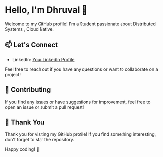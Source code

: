 # Hello, I'm Dhruval 👋

Welcome to my GitHub profile! I'm a Student passionate about Distributed Systems , Cloud Native.

<!--## 🌱 About Me

- 🎓 [Your Education Background]
- 💼 [Your Current Job/Position]
- 🌐 [Your Portfolio/Blog/Website]

## 🚀 Projects

Here are a few projects I'm proud of:

1. [Project Name 1](link-to-repo) - Brief description.
2. [Project Name 2](link-to-repo) - Brief description.
3. [Project Name 3](link-to-repo) - Brief description.

Feel free to explore more in my repositories!

## 🔧 Skills

- Programming Languages: [List your skills]
- Frameworks & Libraries: [List your skills]
- Tools & Technologies: [List your skills]-->

## 📫 Let's Connect

- LinkedIn: [Your LinkedIn Profile](https://www.linkedin.com/in/dhruval0254)
<!--- Twitter: [@YourTwitterHandle](link-to-twitter)-->

Feel free to reach out if you have any questions or want to collaborate on a project!

## 🤝 Contributing

If you find any issues or have suggestions for improvement, feel free to open an issue or submit a pull request!

## 🌟 Thank You

Thank you for visiting my GitHub profile! If you find something interesting, don't forget to star the repository.

Happy coding! 🚀
